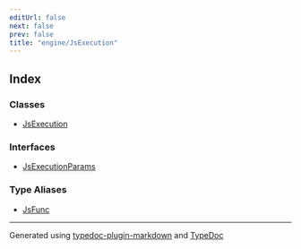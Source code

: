 ```yaml
---
editUrl: false
next: false
prev: false
title: "engine/JsExecution"
---
```


## Index

### Classes

- [JsExecution](/api/engine/jsexecution/classes/jsexecution/)

### Interfaces

- [JsExecutionParams](/api/engine/jsexecution/interfaces/jsexecutionparams/)

### Type Aliases

- [JsFunc](/api/engine/jsexecution/type-aliases/jsfunc/)

***

Generated using [typedoc-plugin-markdown](https://www.npmjs.com/package/typedoc-plugin-markdown) and [TypeDoc](https://typedoc.org/)
